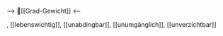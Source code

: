 --> 🧱[[Grad-Gewicht]] <--

, [[lebenswichtig]], [[unabdingbar]], [[unumgänglich]], [[unverzichtbar]]